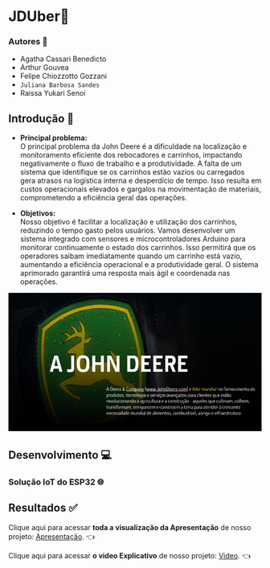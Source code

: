 # **JDUber**🚜

### Autores 👥
- Agatha Cassari Benedicto
- Arthur Gouvea
- Felipe Chiozzotto Gozzani 
- `Juliana Barbosa Sandes` 
- Raissa Yukari Senoi

## Introdução 📃

* **Principal problema:** <br>
  O principal problema da John Deere é a dificuldade na localização e monitoramento eficiente dos rebocadores e carrinhos, impactando negativamente o fluxo de trabalho e a        produtividade. A falta de um sistema que identifique se os carrinhos estão vazios ou carregados gera atrasos na logística interna e desperdício de tempo. Isso resulta em        custos operacionais elevados e gargalos na movimentação de materiais, comprometendo a eficiência geral das operações.
 
* **Objetivos:** <br>
  Nosso objetivo é facilitar a localização e utilização dos carrinhos, reduzindo o tempo gasto pelos usuários. Vamos desenvolver um sistema integrado com sensores e               microcontroladores Arduino para monitorar continuamente o estado dos carrinhos. Isso permitirá que os operadores saibam imediatamente quando um carrinho está vazio,         
  aumentando a eficiência operacional e a produtividade geral. O sistema aprimorado garantirá uma resposta mais ágil e coordenada nas operações.

<p align="center">
<img src="scr/assets/JB-img.png" alt="JohnDeere">
</p>

## Desenvolvimento 💻

### Solução IoT do ESP32 🌐

## Resultados ✅

Clique aqui para acessar **toda a visualização da Apresentação** de nosso projeto: [Apresentação](https://www.canva.com/design/DAGRsA8zfL4/sjx1QSsr5nYMGf09zac2kQ/edit?utm_content=DAGRsA8zfL4&utm_campaign=designshare&utm_medium=link2&utm_source=sharebutton). 👈 <br>

Clique aqui para acessar **o video Explicativo** de nosso projeto: [Video](). 👈 <br>

